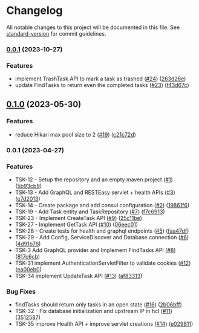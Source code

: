 <!--
SPDX-FileCopyrightText: 2023 Zextras <https://www.zextras.com>

SPDX-License-Identifier: AGPL-3.0-only
-->

# Changelog

All notable changes to this project will be documented in this file. See [standard-version](https://github.com/conventional-changelog/standard-version) for commit guidelines.

### [0.0.1](https://github.com/Zextras/carbonio-tasks-ce/compare/v0.1.0...v0.0.1) (2023-10-27)

### Features

* implement TrashTask API to mark a task as trashed  ([#24](https://github.com/Zextras/carbonio-tasks-ce/issues/24)) ([263d26e](https://github.com/Zextras/carbonio-tasks-ce/commit/263d26ef0e7aacb9a0637a45e97650357588bc17))
* update FindTasks to return even the completed tasks ([#23](https://github.com/Zextras/carbonio-tasks-ce/issues/23)) ([f43d67c](https://github.com/Zextras/carbonio-tasks-ce/commit/f43d67cd3cfedb3bf27925a9defc43c8837f1549))

## [0.1.0](https://github.com/Zextras/carbonio-tasks-ce/compare/v0.0.1...v0.1.0) (2023-05-30)

### Features

* reduce Hikari max pool size to 2 ([#19](https://github.com/Zextras/carbonio-tasks-ce/issues/19)) ([c21c72d](https://github.com/Zextras/carbonio-tasks-ce/commit/c21c72d8ffd18cf724f76cbd6ad793dd88337005))

### 0.0.1 (2023-04-27)

### Features

* TSK-12 - Setup the repository and an empty maven project ([#1](https://github.com/Zextras/carbonio-tasks-ce/issues/1)) ([5b93cb9](https://github.com/Zextras/carbonio-tasks-ce/commit/5b93cb953c097f7f45f74025b5f07ba64346dcc5))
* TSK-13 - Add GraphQL and RESTEasy servlet + health APIs ([#3](https://github.com/Zextras/carbonio-tasks-ce/issues/3)) ([e7d2013](https://github.com/Zextras/carbonio-tasks-ce/commit/e7d2013c8e7f33d305a959e2382db76fc928471b))
* TSK-14 - Create package and add consul configuration ([#2](https://github.com/Zextras/carbonio-tasks-ce/issues/2)) ([19861f6](https://github.com/Zextras/carbonio-tasks-ce/commit/19861f6c0da78b82392fc7852df1238ed0c4fb41))
* TSK-19 - Add Task entity and TaskRepository ([#7](https://github.com/Zextras/carbonio-tasks-ce/issues/7)) ([f7c6913](https://github.com/Zextras/carbonio-tasks-ce/commit/f7c69138aa2a6f83f4b95919dc012dc0e1720f16))
* TSK-23 - Implement CreateTask API ([#9](https://github.com/Zextras/carbonio-tasks-ce/issues/9)) ([25c11be](https://github.com/Zextras/carbonio-tasks-ce/commit/25c11be0272f37757380da4da6bad248ef226ec7))
* TSK-27 - Implement GetTask API ([#10](https://github.com/Zextras/carbonio-tasks-ce/issues/10)) ([06eec01](https://github.com/Zextras/carbonio-tasks-ce/commit/06eec01d49efbc2e88171fbcbbda839d6f987d81))
* TSK-28 - Create tests for health and graphql endpoints ([#5](https://github.com/Zextras/carbonio-tasks-ce/issues/5)) ([faa47df](https://github.com/Zextras/carbonio-tasks-ce/commit/faa47dfa10b21b19f9ab833c7f7a44da150ef44a))
* TSK-29 - Add Config, ServiceDiscover and Database connection ([#6](https://github.com/Zextras/carbonio-tasks-ce/issues/6)) ([4d91b76](https://github.com/Zextras/carbonio-tasks-ce/commit/4d91b7616470b4ec03e7f6efb15d183c30ea1817))
* TSK-3 Add GraphQL provider and Implement FindTasks API ([#8](https://github.com/Zextras/carbonio-tasks-ce/issues/8)) ([817c6cb](https://github.com/Zextras/carbonio-tasks-ce/commit/817c6cb254d247b1a97a484dff153019073433cb))
* TSK-31 implement AuthenticationServletFilter to validate cookies ([#12](https://github.com/Zextras/carbonio-tasks-ce/issues/12)) ([ea00eb0](https://github.com/Zextras/carbonio-tasks-ce/commit/ea00eb07d57f2fa356617bec9cbffe10c21d2cc1))
* TSK-34 implement UpdateTask API ([#13](https://github.com/Zextras/carbonio-tasks-ce/issues/13)) ([af83313](https://github.com/Zextras/carbonio-tasks-ce/commit/af83313c893ffe853ce9a71ce4148732c7d5c89e))

### Bug Fixes

* findTasks should return only tasks in an open state ([#16](https://github.com/Zextras/carbonio-tasks-ce/issues/16)) ([2b06bff](https://github.com/Zextras/carbonio-tasks-ce/commit/2b06bff5f4120b42a57297997c3187f43bb651d2))
* TSK-32 - Fix database initialization and upstream IP in hcl ([#11](https://github.com/Zextras/carbonio-tasks-ce/issues/11)) ([3512587](https://github.com/Zextras/carbonio-tasks-ce/commit/3512587806d644f9ee1a9137e1c00bd006484c59))
* TSK-35 improve Health API + improve servlet creations ([#14](https://github.com/Zextras/carbonio-tasks-ce/issues/14)) ([e029811](https://github.com/Zextras/carbonio-tasks-ce/commit/e0298116eee20275c606f8eb7c7f43789cbb176d))
